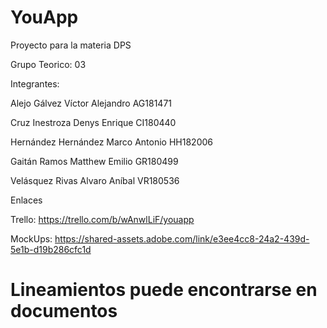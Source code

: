 # YouApp
Proyecto para la materia DPS

Grupo Teorico: 03

Integrantes:

Alejo Gálvez Víctor Alejandro       AG181471

Cruz Inestroza Denys Enrique        CI180440

Hernández Hernández Marco Antonio   HH182006

Gaitán Ramos Matthew Emilio         GR180499

Velásquez Rivas Alvaro Aníbal       VR180536 


Enlaces

Trello: https://trello.com/b/wAnwlLiF/youapp

MockUps: https://shared-assets.adobe.com/link/e3ee4cc8-24a2-439d-5e1b-d19b286cfc1d
 
# Lineamientos puede encontrarse en documentos
